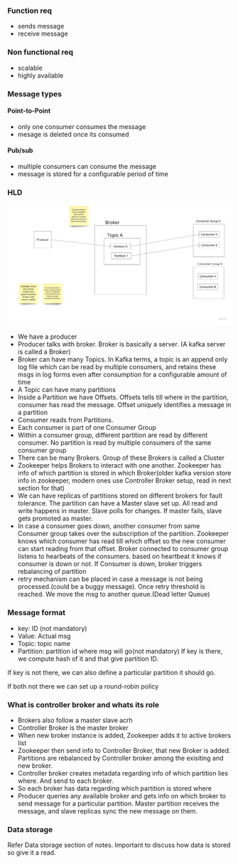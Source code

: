 ### Function req
- sends message
- receive message

### Non functional req
- scalable
- highly available


### Message types
#### Point-to-Point
- only one consumer consumes the message
- mesage is deleted once its consumed

#### Pub/sub
- multiple consumers can consume the message
- message is stored for a configurable period of time

### HLD

![img.png](img.png)

- We have a producer
- Producer talks with broker. Broker is basically a server. (A kafka server is called a Broker)
- Broker can have many Topics. In Kafka terms, a topic is an append only log file which can be read by multiple consumers, and retains these msgs in log forms even after consumption for a configurable amount of time
- A Topic can have many partitions
- Inside a Partition we have Offsets. Offsets tells till where in the partition, consumer has read the message. Offset uniquely identifies a message in a partition
- Consumer reads from Partitions.
- Each consumer is part of one Consumer Group
- Within a consumer group, different partition are read by different consumer. No partition is read by multiple consumers of the same consumer group
- There can be many Brokers. Group of these Brokers is called a Cluster
- Zookeeper helps Brokers to interact with one another. Zookeeper has info of which partition is stored in which Broker(older kafka version store info in zookeeper, modern ones use Controller Broker setup, read in next section for that)
- We can have replicas of partitions stored on different brokers for fault tolerance. The partition can have a Master slave set up. All read and write happens in master. Slave polls for changes. If master fails, slave gets promoted as master.
- In case a consumer goes down, another consumer from same Consumer group takes over the subscription of the partition. Zookeeper knows which consumer has read till which offset so the new consumer can start reading from that offset. Broker connected to consumer group listens to hearbeats of the consumers. based on heartbeat it knows if consumer is down or not. If Consumer is down, broker triggers rebalancing of partition
- retry mechanism can be placed in case a message is not being processed.(could be a buggy message). Once retry threshold is reached. We move the msg to another queue.(Dead letter Queue)


### Message format 
- key: ID (not mandatory)
- Value: Actual msg
- Topic: topic name
- Partition: partition id where msg will go(not mandatory) 
If key is there, we compute hash of it and that give partition ID.

If key is not there, we can also define a particular partition it should go.

If both not there we can set up a round-robin policy

### What is controller broker and whats its role

- Brokers also follow a master slave acrh
- Controller Broker is the master broker
- When new broker instance is added, Zookeeper adds it to active brokers list
- Zookeeper then send info to Controller Broker, that new Broker is added. Partitions are rebalanced by Controller broker among the exisiting and new broker.
- Controller broker creates metadata regarding info of which partition lies where. And send to each broker.
- So each broker has data regarding which partition is stored where
- Producer queries any available broker and gets info on which broker to send message for a particular partition. Master partition receives the message, and slave replicas sync the new message on them.

### Data storage
Refer Data storage section of notes. Important to discuss how data is stored so give it a read.

